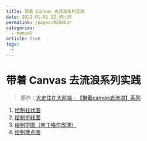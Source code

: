 ```yaml
---
title: 带着 Canvas 去流浪系列实践
date: 2021-01-01 22:36:35
permalink: /pages/0260ba/
categories: 
  - manual
article: true
tags: 
  - 
---
```

# 带着 Canvas 去流浪系列实践

> 原作：[大史住在大前端 - 【带着canvas去流浪】系列](https://github.com/dashnowords/blogs#angel%E5%B8%A6%E7%9D%80canvas%E5%8E%BB%E6%B5%81%E6%B5%AA%E7%B3%BB%E5%88%97)

1. [绘制柱状图](/files/canvas-wandering/1-barchart)
2. [绘制折线图](/files/canvas-wandering/2-linechart)
3. [绘制饼图（南丁格尔玫瑰）](/files/canvas-wandering/3-piechart)
4. [绘制散点图](/files/canvas-wandering/4-scatter-chart)
